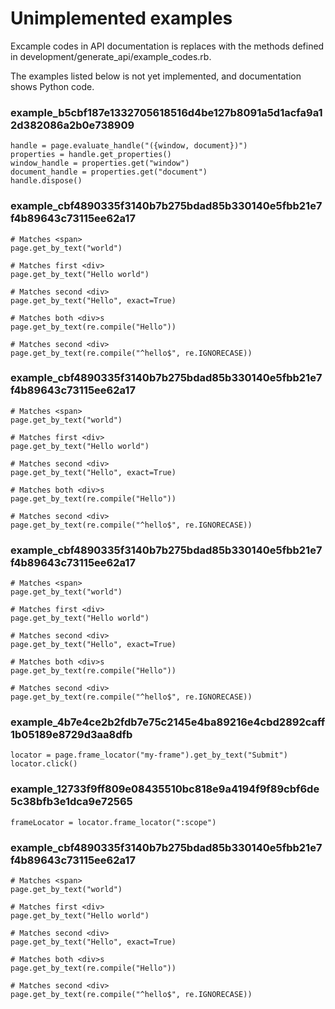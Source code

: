 # Unimplemented examples

Excample codes in API documentation is replaces with the methods defined in development/generate_api/example_codes.rb.

The examples listed below is not yet implemented, and documentation shows Python code.


### example_b5cbf187e1332705618516d4be127b8091a5d1acfa9a12d382086a2b0e738909

```
handle = page.evaluate_handle("({window, document})")
properties = handle.get_properties()
window_handle = properties.get("window")
document_handle = properties.get("document")
handle.dispose()

```

### example_cbf4890335f3140b7b275bdad85b330140e5fbb21e7f4b89643c73115ee62a17

```
# Matches <span>
page.get_by_text("world")

# Matches first <div>
page.get_by_text("Hello world")

# Matches second <div>
page.get_by_text("Hello", exact=True)

# Matches both <div>s
page.get_by_text(re.compile("Hello"))

# Matches second <div>
page.get_by_text(re.compile("^hello$", re.IGNORECASE))

```

### example_cbf4890335f3140b7b275bdad85b330140e5fbb21e7f4b89643c73115ee62a17

```
# Matches <span>
page.get_by_text("world")

# Matches first <div>
page.get_by_text("Hello world")

# Matches second <div>
page.get_by_text("Hello", exact=True)

# Matches both <div>s
page.get_by_text(re.compile("Hello"))

# Matches second <div>
page.get_by_text(re.compile("^hello$", re.IGNORECASE))

```

### example_cbf4890335f3140b7b275bdad85b330140e5fbb21e7f4b89643c73115ee62a17

```
# Matches <span>
page.get_by_text("world")

# Matches first <div>
page.get_by_text("Hello world")

# Matches second <div>
page.get_by_text("Hello", exact=True)

# Matches both <div>s
page.get_by_text(re.compile("Hello"))

# Matches second <div>
page.get_by_text(re.compile("^hello$", re.IGNORECASE))

```

### example_4b7e4ce2b2fdb7e75c2145e4ba89216e4cbd2892caff1b05189e8729d3aa8dfb

```
locator = page.frame_locator("my-frame").get_by_text("Submit")
locator.click()

```

### example_12733f9ff809e08435510bc818e9a4194f9f89cbf6de5c38bfb3e1dca9e72565

```
frameLocator = locator.frame_locator(":scope")

```

### example_cbf4890335f3140b7b275bdad85b330140e5fbb21e7f4b89643c73115ee62a17

```
# Matches <span>
page.get_by_text("world")

# Matches first <div>
page.get_by_text("Hello world")

# Matches second <div>
page.get_by_text("Hello", exact=True)

# Matches both <div>s
page.get_by_text(re.compile("Hello"))

# Matches second <div>
page.get_by_text(re.compile("^hello$", re.IGNORECASE))

```
